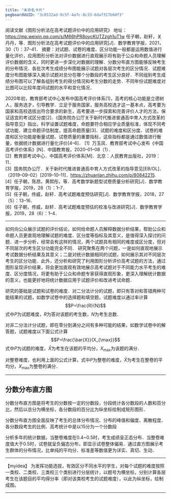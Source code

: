 ```yaml
---
title: "未命名卡片"
pegboardUUID: "3c8532ad-9c5f-4a7c-8c33-6daf317b60f3"
---
```

阅读文献《图形分析法在高考试题评价中的应用研究》
地址：https://mp.weixin.qq.com/s/M66hPR8oycKUTZzgh1uT1w
任子朝，赵轩，关丹丹，等．图形分析法在高考试题评价中的应用研究[J]．数学教育学报，2021，30（1）：37–41．
摘要：对试题、试卷的难度、区分功能一般都是运用数值进行量化评价，应用图形分析法对评价数据进行直观展示将有助于公众和命题人员理解评价数据的含义，同时更进一步深化对数据的理解．分数分布直方图能够反映考生的分布情况．各批次考生成绩分布图能展示试题对各层次考生的区分情况．试题难度分布图能够深入揭示试题对总分在哪个分数段的考生区分良好．不同组别考生成绩分布图可以了解各组别考生的得分情况和考生分数的走势．不同年份试题难度对比图可以比较年度间试题的水平和变化情况．

2020年初，教育部考试中心发布中国高考评价体系[1]，高考的核心功能是立德树人，服务选才，引导教学．立足于服务国家，服务高校选才这一基本点，高考要为国家和高校选拔出符合要求的新生，高考要进一步探索和完善评价人才的方法，保证适宜的考试区分度[2]．《国务院办公厅关于新时代推进普通高中育人方式改革的指导意见》指出，科学设置试题难度，命题要符合相应学业质量标准，体现不同考试功能．建立命题评估制度，提高命题质量[3]．试题的难度和区分度、试卷的难度和区分功能是衡量试题、试卷质量的重要指标，这些指标都是通过数值进行衡量，依据统计数据进行量化评价[4–6]．
[1]  万玉凤．教育部考试中心发布《中国高考评价体系》[N]．中国教育报，2020–01–08（1）．  
[2]  教育部考试中心．中国高考评价体系[M]．北京：人民教育出版社，2019：11．  
[3]  国务院办公厅．关于新时代推进普通高中育人方式改革的指导意见[EB/OL]．（2019–09–02）[2019–10–11]．https://zhuanlan.zhihu.com/p/80842215.  
[4]  任子朝，陈昂，黄熙彤，等．高考数学新题型试卷质量分析研究[J]．数学教育学报，2019，28（1）：1–7．  
[5]  任子朝，佟威，赵轩．高考试题难度预估研究[J]．数学教育学报，2018，27（5）：13–16．  
[6]  任子朝，佟威，赵轩．高考试题难度预估的校准与改进研究[J]．数学教育学报，2019，28（6）：1–4．

-----
如何向公众展示试题的评价结论，如何给命题人员解释数据分析结果，帮助公众和命题人员更直观地理解试题的难度、区分度等指标及其意义，是值得深入探讨的问题．进一步分析，经常会有这样的情况，两个试题具有相同的难度或区分度，但对不同层次的考生区分功能完全不同．
研究聚焦在两个问题，一是如何直观地展示考试数据分析结果及其意义；二是对统计数据相同的试题，如何展示其对不同层次考生的区分功能．此外，还分析和研究了利用图形分析评价高考试题的方法，通过图形呈现评价结果，将会更加直观有效地展示高考试题对于不同能力水平考生的难度、区分度情况，将更有助于公众和命题专家获得直观形象，更深入理解统计数据的意义，也能更好地将统计数据应用于试题评价和改进考试命题．

研究的基础是试题和试卷的难度．对二分法计分的试题，即只有答对和答错两种可能结果的试题，如数学试卷中的选择题和填空题，试题难度以通过率计算
$$P=\frac{R}{N}$$
式中$P$为试题难度，$R$为答对该题的考生数，$N$为考生总数．

对非二分法计分试题，即在零分到满分之间有多种可能的结果，如数学试卷中的解答题，试题难度以下面公式计算
$$P=\frac{\bar{X}}{X_{\max}}$$
式中$P$为试题的难度，$\bar{X}$为考生在该题的平均分，$X_\max$为该题的满分．

对整卷难度，也利用上面的公式计算，式中$P$为整卷的难度，$\bar{X}$为考生在整卷的平均分，$X_\max$为整卷的满分．

----

## 分数分布直方图
分数分布直方图是将考生的分数按一定的分数段，分段统计各分数段的人数和百分比，然后以总分为横坐标，各分数段的百分比为纵坐标绘制成矩形图形．

分数分布直方图全面反映了考生的总体分布情况、分布的峰值和偏度、离散程度、各分数段考生的比例．高考统计中是以15分为一个分数段

分析多年的统计数据，当整卷难度在0.4~0.5时，考生成绩呈正态分布．当整卷难度值大于0.5时，试卷就呈负偏态分布，即显示试卷整体偏易．通过直方图展示考生群体的分布情况，比单纯的平均分、标准差等数值更为详实、真切、生动．

----
【myidea】
为发挥功能选拔，有效区分不同水平的学生，对每个试题的难度按照一类校、二类校、三类校三个类别进行分层统计，以题号为横坐标，分别计算各层考生在该题目的平均得分率（即对该类校考生的试题难度），以此为纵坐标，绘制成图。

-----
